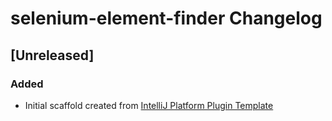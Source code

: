 <!-- Keep a Changelog guide -> https://keepachangelog.com -->

# selenium-element-finder Changelog

## [Unreleased]
### Added
- Initial scaffold created from [IntelliJ Platform Plugin Template](https://github.com/JetBrains/intellij-platform-plugin-template)
